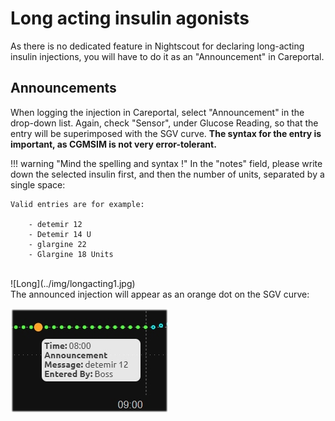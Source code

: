 # Long acting insulin agonists

As there is no dedicated feature in Nightscout for declaring long-acting insulin injections, you will have to do it as an "Announcement" in Careportal.

## Announcements

When logging the injection in Careportal, select "Announcement" in the drop-down list. Again, check "Sensor", under Glucose Reading, so that the entry will be superimposed with the SGV curve. **The syntax for the entry is important, as CGMSIM is not very error-tolerant.**

!!! warning "Mind the spelling and syntax !"
    In the "notes" field, please write down the selected insulin first, and then the number of units, separated by a single space:

    Valid entries are for example:  

        - detemir 12  
        - Detemir 14 U  
        - glargine 22  
        - Glargine 18 Units  

<br>
![Long](../img/longacting1.jpg)

<br>
The announced injection will appear as an orange dot on the SGV curve:

![Long2](../img/longacting2.jpg)

